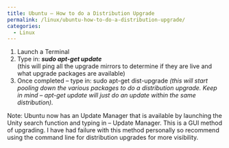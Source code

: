 ```yaml
---
title: Ubuntu – How to do a Distribution Upgrade
permalink: /linux/ubuntu-how-to-do-a-distribution-upgrade/
categories:
  - Linux
---
```

  1. Launch a Terminal 
  2. Type in: **_sudo apt-get update_**  
   (this will ping all the upgrade mirrors to determine if they are live and what upgrade packages are available)
  3. Once completed – type in: sudo apt-get dist-upgrade _(this will start pooling down the various packages to do a distribution upgrade. Keep in mind – apt-get update will just do an update within the same distribution)._ 

Note: Ubuntu now has an Update Manager that is available by launching the Unity search function and typing in – Update Manager. This is a GUI method of upgrading. I have had failure with this method personally so recommend using the command line for distribution upgrades for more visibility.

